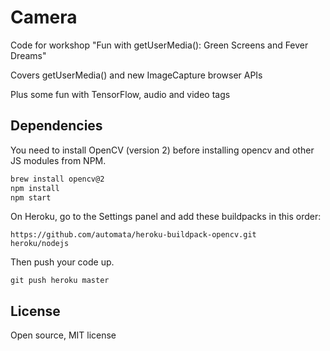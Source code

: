 # Camera

Code for workshop "Fun with getUserMedia(): Green Screens and Fever Dreams"

Covers getUserMedia() and new ImageCapture browser APIs

Plus some fun with TensorFlow, audio and video tags

## Dependencies

You need to install OpenCV (version 2) before installing opencv and other JS modules from NPM.

```bash
brew install opencv@2
npm install
npm start
```

On Heroku, go to the Settings panel and add these buildpacks in this order:

```
https://github.com/automata/heroku-buildpack-opencv.git
heroku/nodejs
```

Then push your code up.

```
git push heroku master
```

## License

Open source, MIT license
